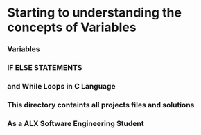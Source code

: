 # Starting to understanding the concepts of Variables
### Variables
### IF ELSE STATEMENTS
### and While Loops in C Language
### This directory containts all projects files and solutions
### As a ALX Software Engineering Student
